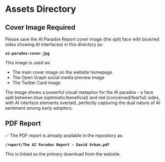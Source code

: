 # Assets Directory

## Cover Image Required

Please save the AI Paradox Report cover image (the split face with blue/red sides showing AI interfaces) in this directory as:

**`ai-paradox-cover.jpg`**

This image is used as:
- The main cover image on the website homepage
- The Open Graph social media preview image
- The Twitter Card image

The image shows a powerful visual metaphor for the AI paradox - a face split between blue (optimistic/beneficial) and red (concerned/fearful) sides, with AI interface elements overlaid, perfectly capturing the dual nature of AI sentiment among early adopters.

## PDF Report 

✅ The PDF report is already available in the repository as:

**`/report/The AI Paradox Report - David Orban.pdf`**

This is linked as the primary download from the website.